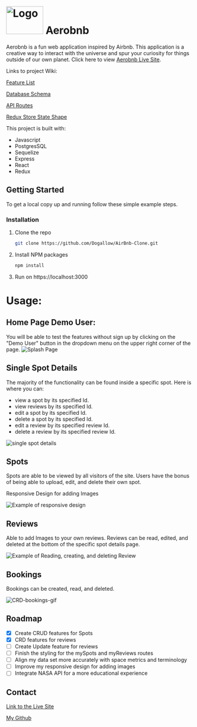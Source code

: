 #  <img src="https://user-images.githubusercontent.com/95613961/212533505-d385ce55-6790-4a46-82ac-a4aa9d810542.png" alt="Logo" height=75px width=100px /> Aerobnb

Aerobnb is a fun web application inspired by Airbnb. This application is a creative way to interact with the universe and spur your curiosity for things outside of our own planet.
Click here to view [Aerobnb Live Site](https://aerobnb.onrender.com).

Links to project Wiki:

[Feature List](https://github.com/Dogallow/AirBnb-Clone/wiki/Features)

[Database Schema](https://github.com/Dogallow/AirBnb-Clone/wiki/Database-Schema)

[API Routes](https://github.com/Dogallow/AirBnb-Clone/wiki/API-Documentation)

[Redux Store State Shape](https://github.com/Dogallow/AirBnb-Clone/wiki/Redux-Store-Shape)



This project is built with:
- Javascript
- PostgresSQL
- Sequelize
- Express
- React
- Redux

## Getting Started

To get a local copy up and running follow these simple example steps.


### Installation



1. Clone the repo
   ```sh
   git clone https://github.com/Dogallow/AirBnb-Clone.git
   ```
2. Install NPM packages
   ```sh
   npm install
   ```
3. Run on https://localhost:3000


# Usage:

## Home Page Demo User:
You will be able to test the features without sign up by clicking on the "Demo User" button in the dropdown menu on the upper right corner of the page.
![Splash Page](https://user-images.githubusercontent.com/95613961/214157477-56df1787-623c-4a73-810e-3e9122268c1a.jpg)

## Single Spot Details
The majority of the functionality can be found inside a specific spot.
Here is where you can:
- view a spot by its specified Id.
- view reviews by its specified Id.
- edit a spot by its specified Id.
- delete a spot by its specified Id.
- edit a review by its specified review Id.
- delete a review by its specified review Id.


![single spot details](https://user-images.githubusercontent.com/95613961/214157720-ed14ab9e-98ad-47c4-a2bc-bc25727c11de.jpg)


## Spots
Spots are able to be viewed by all visitors of the site.
Users have the bonus of being able to upload, edit, and delete their own spot.

Responsive Design for adding Images

![Example of responsive design](https://user-images.githubusercontent.com/95613961/214157905-990033e8-df06-44a2-a8ef-42ca9ea7ed5d.gif)







## Reviews
Able to add Images to your own reviews.
Reviews can be read, edited, and deleted at the bottom of the specific spot details page.

![Example of Reading, creating, and deleting Review](https://user-images.githubusercontent.com/95613961/214158009-ee4e8459-be48-44ef-a358-32e6564d18b9.gif)

## Bookings
Bookings can be created, read, and deleted.

![CRD-bookings-gif](https://user-images.githubusercontent.com/95613961/214158274-eec800f4-7ac8-4cbb-b7ca-ed3106993307.gif)



## Roadmap

- [x] Create CRUD features for Spots
- [x] CRD features for reviews
- [ ] Create Update feature for reviews
- [ ] Finish the styling for the mySpots and myReviews routes
- [ ] Align my data set more accurately with space metrics and terminology
- [ ] Improve my responsive design for adding images
- [ ] Integrate NASA API for a more educational experience

## Contact

[Link to the Live Site](https://airbnb-clone-dg.herokuapp.com/)

[My Github](https://github.com/dogallow)
